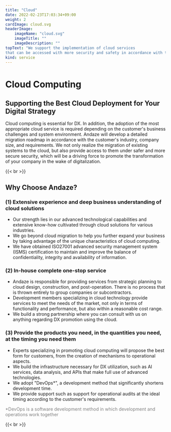 ```yaml
---
title: "Cloud"
date: 2022-02-23T17:03:34+09:00
weight: 2
cardImage: cloud.svg
headerImage:
    imageName: "cloud.svg"
    imageTitle: ""
    imageDescription: ""
topText: "We support the implementation of cloud services
that can be accessed with more security and safety in accordance with the customer's business strategy."
kind: service
---
```


#  Cloud Computing　

## Supporting the Best Cloud Deployment for Your Digital Strategy      
Cloud computing is essential for DX. In addition, the adoption of the most appropriate cloud service is required depending on the customer's business challenges and system environment. Andaze will develop a detailed migration roadmap in accordance with the customer's industry, company size, and requirements. We not only realize the migration of existing systems to the cloud, but also provide access to them under safer and more secure security, which will be a driving force to promote the transformation of your company in the wake of digitalization.

{{< br >}}

## Why Choose Andaze?

### (1)	Extensive experience and deep business understanding of cloud solutions
* Our strength lies in our advanced technological capabilities and extensive know-how cultivated through cloud solutions for various industries.
* We go beyond cloud migration to help you further expand your business by taking advantage of the unique characteristics of cloud computing.
* We have obtained ISO27001 advanced security management system (ISMS) certification to maintain and improve the balance of confidentiality, integrity and availability of information.   
  
### (2) In-house complete one-stop service
* Andaze is responsible for providing services from strategic planning to cloud design, construction, and post-operation. There is no process that is thrown entirely to group companies or subcontractors.
* Development members specializing in cloud technology provide services to meet the needs of the market, not only in terms of functionality and performance, but also within a reasonable cost range.
* We build a strong partnership where you can consult with us on anything regarding DX promotion using the cloud.

### (3) Provide the products you need, in the quantities you need, at the timing you need them
* Experts specializing in promoting cloud computing will propose the best form for customers, from the creation of mechanisms to operational aspects.
* We build the infrastructure necessary for DX utilization, such as AI services, data analysis, and APIs that make full use of advanced technologies.
* We adopt "DevOps*", a development method that significantly shortens development time.
* We provide support such as support for operational audits at the ideal timing according to the customer's requirements.  

<font color="gray">*DevOps is a software development method in which development and operations work together</font>

{{< br >}}


